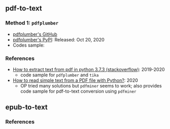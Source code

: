 ## pdf-to-text
### Method 1: `pdfplumber`
* [pdfplumber's GitHub](https://github.com/jsvine/pdfplumber)
* [pdfplumber's PyPI](https://pypi.org/project/pdfplumber/): Released: Oct 20, 2020
* Codes sample:



### References
* [How to extract text from pdf in python 3.7.3 (stackoverflow)](https://stackoverflow.com/q/55767511):  2019-2020
  * code sample for `pdfplumber` and `tika`
* [How to read simple text from a PDF file with Python?](https://stackoverflow.com/q/59894592): 2020
  * OP tried many solutions but `pdfminer` seems to work; also provides code sample for pdf-to-text conversion using `pdfminer`

## epub-to-text

### References
